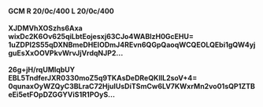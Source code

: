 #### GCM R 20/0c/400 L 20/0c/400
**XJDMVhXOSzhs6Axa**<br/>**wixDc2K6Ov625qiLbtEojesxj63CJo4WABlzH0GcEHU=**<br/>**1uZDPl2S55qDXNBmeDHElODmJ4REvn6QGpQaoqWCQEOLQEbi1gQW4yjguEsXxOOVPkvWrvJjVrdqNJP2...**<br/><br/>
**26g+jH/rqUMlqbUY**<br/>**EBL5TndferJXR0330moZ5q9TKAsDeDReQKllL2soV+4=**<br/>**0qunaxOyWZQyC3BLraC72HjuIUsDiTSmCw6LV7KWxrMn2vo01sQP1ZTBeEi5etFOpDZGGYViS1R1POyS...**